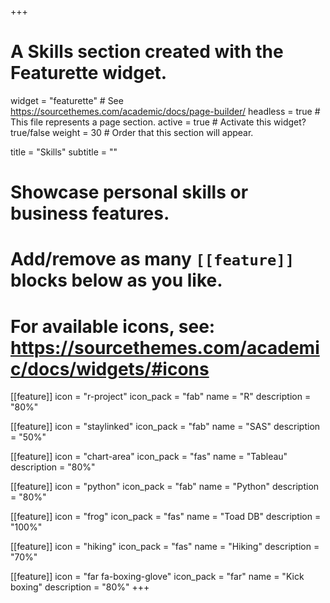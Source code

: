 +++
# A Skills section created with the Featurette widget.
widget = "featurette"  # See https://sourcethemes.com/academic/docs/page-builder/
headless = true  # This file represents a page section.
active = true  # Activate this widget? true/false
weight = 30  # Order that this section will appear.

title = "Skills"
subtitle = ""

# Showcase personal skills or business features.
#
# Add/remove as many `[[feature]]` blocks below as you like.
#
# For available icons, see: https://sourcethemes.com/academic/docs/widgets/#icons

[[feature]]
  icon = "r-project"
  icon_pack = "fab"
  name = "R"
  description = "80%"

[[feature]]
  icon = "staylinked"
  icon_pack = "fab"
  name = "SAS"
  description = "50%"  


[[feature]]
icon = "chart-area"
icon_pack = "fas"
name = "Tableau"
description = "80%"


[[feature]]
  icon = "python"
  icon_pack = "fab"
  name = "Python"
  description = "80%"

[[feature]]
  icon = "frog"
  icon_pack = "fas"
  name = "Toad DB"
  description = "100%"  


[[feature]]
  icon = "hiking"
  icon_pack = "fas"
  name = "Hiking"
  description = "70%"

[[feature]]
  icon = "far fa-boxing-glove"
  icon_pack = "far"
  name = "Kick boxing"
  description = "80%"
+++
